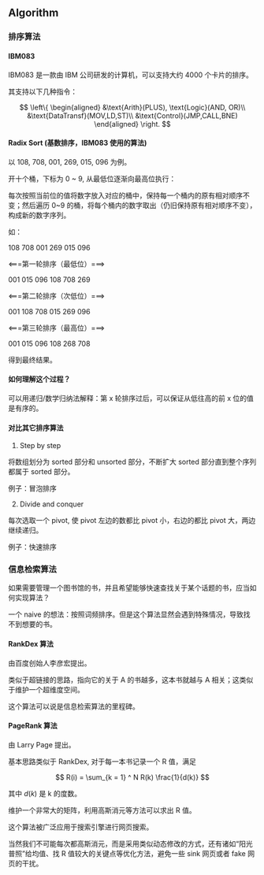 ## Algorithm

### 排序算法

#### IBM083

IBM083 是一款由 IBM 公司研发的计算机，可以支持大约 4000 个卡片的排序。

其支持以下几种指令：

$$
\left\{
\begin{aligned}
&\text{Arith}(PLUS), \text{Logic}(AND, OR)\\
&\text{DataTransf}(MOV,LD,ST)\\
&\text{Control}(JMP,CALL,BNE)
\end{aligned}
\right.
$$

#### Radix Sort (基数排序，IBM083 使用的算法)

以 108, 708, 001, 269, 015, 096 为例。

开十个桶，下标为 0 ~ 9, 从最低位逐渐向最高位执行：

每次按照当前位的值将数字放入对应的桶中，保持每一个桶内的原有相对顺序不变；然后遍历 0~9 的桶，将每个桶内的数字取出（仍旧保持原有相对顺序不变），构成新的数字序列。

如：

108 708 001 269 015 096

<===第一轮排序（最低位）===>

001 015 096 108 708 269

<===第二轮排序（次低位）===>

001 108 708 015 269 096

<===第三轮排序（最高位）===>

001 015 096 108 268 708

得到最终结果。

#### 如何理解这个过程？

可以用递归/数学归纳法解释：第 x 轮排序过后，可以保证从低往高的前 x 位的值是有序的。

#### 对比其它排序算法

1. Step by step

将数组划分为 sorted 部分和 unsorted 部分，不断扩大 sorted 部分直到整个序列都属于 sorted 部分。

例子：冒泡排序

2. Divide and conquer

每次选取一个 pivot, 使 pivot 左边的数都比 pivot 小，右边的都比 pivot 大，两边继续递归。

例子：快速排序

### 信息检索算法

如果需要管理一个图书馆的书，并且希望能够快速查找关于某个话题的书，应当如何实现算法？

一个 naive 的想法：按照词频排序。但是这个算法显然会遇到特殊情况，导致找不到想要的书。

#### RankDex 算法

由百度创始人李彦宏提出。

类似于超链接的思路，指向它的关于 A 的书越多，这本书就越与 A 相关；这类似于维护一个超维度空间。

这个算法可以说是信息检索算法的里程碑。

#### PageRank 算法

由 Larry Page 提出。

基本思路类似于 RankDex, 对于每一本书记录一个 R 值，满足

$$
R(i) = \sum_{k = 1} ^ N R(k) \frac{1}{d(k)}
$$

其中 $d(k)$ 是 k 的度数。

维护一个非常大的矩阵，利用高斯消元等方法可以求出 R 值。

这个算法被广泛应用于搜索引擎进行网页搜索。

当然我们不可能每次都高斯消元，而是采用类似动态修改的方式，还有诸如“阳光普照”给均值、找 R 值较大的关键点等优化方法，避免一些 sink 网页或者 fake 网页的干扰。